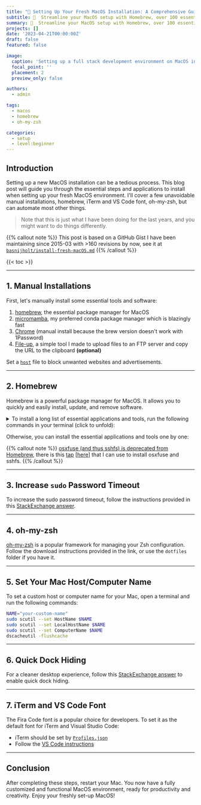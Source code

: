 ```yaml
---
title: "🍏 Setting Up Your Fresh MacOS Installation: A Comprehensive Guide"
subtitle: 🚀  Streamline your MacOS setup with Homebrew, over 100 essential apps, and customization tips
summary: 🚀  Streamline your MacOS setup with Homebrew, over 100 essential apps, and customization tips
projects: []
date: '2023-04-21T00:00:00Z'
draft: false
featured: false

image:
  caption: 'Setting up a full stack development environment on MacOS in 1 hour'
  focal_point: ''
  placement: 2
  preview_only: false

authors:
  - admin

tags:
  - macos
  - homebrew
  - oh-my-zsh

categories:
  - setup
  - level:beginner
---
```


## Introduction

Setting up a new MacOS installation can be a tedious process. This blog post will guide you through the essential steps and applications to install when setting up your fresh MacOS environment.
I'll cover a few unavoidable manual installations, homebrew, iTerm and VS Code font, oh-my-zsh, but can automate most other things.

> Note that this is just what I have been doing for the last years, and you might want to do things differently.

{{% callout note %}}
This post is based on a GitHub Gist I have been maintaining since 2015-03 with >160 revisions by now, see it at [`basnijholt/install-fresh-macOS.md`](https://gist.github.com/basnijholt/2df9845af97c69811b44)
{{% /callout %}}

{{< toc >}}

* * *

## 1. Manual Installations

First, let's manually install some essential tools and software:

1.  [homebrew](https://brew.sh/), the essential package manager for MacOS
2.  [micromamba](https://mamba.readthedocs.io/en/latest/installation.html#micromamba), my preferred conda package manager which is blazingly fast
3.  [Chrome](https://www.google.com/chrome/) (manual install because the brew version doesn't work with 1Password)
4.  [File-up](https://github.com/basnijholt/fileup), a simple tool I made to upload files to an FTP server and copy the URL to the clipboard **(optional)**

Set a [`host`](https://github.com/StevenBlack/hosts) file to block unwanted websites and advertisements.

* * *

## 2. Homebrew

Homebrew is a powerful package manager for MacOS. It allows you to quickly and easily install, update, and remove software.

<details>
<summary>To install a long list of essential applications and tools, run the following commands in your terminal (click to unfold):</summary>

```bash
brew install --cask \
  adobe-creative-cloud \
  adobe-digital-editions \
  airflow \
  alfred \
  avast-security \
  balenaetcher \
  bartender \
  bettertouchtool \
  brave-browser \
  cakebrew \
  calibre \
  chromedriver \
  cryptomator \
  db-browser-for-sqlite \
  disk-inventory-x \
  docker \
  dropbox \
  eqmac \
  exodus \
  filebot \
  firefox \
  flux \
  github \
  handbrake \
  hiddenbar \
  homebrew/cask-drivers/logitech-options \
  istat-menus \
  iterm2 \
  jabref \
  java \
  karabiner-elements \
  keepingyouawake \
  licecap \
  lulu \
  lyx \
  macfuse \
  mactex \
  mactracker \
  mendeley \
  microsoft-azure-storage-explorer \
  microsoft-office \
  microsoft-teams \
  monitorcontrol \
  mounty \
  mpv \
  musicbrainz-picard \
  nordvpn \
  obs \
  obsidian \
  onyx \
  protonmail-bridge \
  qbittorrent \
  qlvideo \
  raycast \
  rectangle \
  rotki \
  sabnzbd \
  selfcontrol \
  signal \
  skype \
  sloth \
  spotify \
  steam \
  sublime-merge \
  sublime-text \
  switchresx \
  syncthing \
  teamviewer \
  telegram \
  tor-browser \
  tunnelblick \
  unclack \
  universal-media-server \
  visual-studio-code \
  vlc \
  webtorrent \
  zoom

brew cask install xquartz inkscape

# Font used in iTerm/VS Code terminal for Starship
brew tap homebrew/cask-fonts
brew install --cask font-fira-code

brew tap microsoft/git
brew install --cask git-credential-manager-core

brew install \
  autossh \
  azure-cli \
  bat \
  brew-cask-completion \
  cointop \
  gh \
  gifsicle \
  git \
  git-extras \
  git-lfs \
  git-secret \
  go \
  gpg \
  graphviz \
  gromgit/fuse/ext4fuse \
  gromgit/fuse/ntfs-3g
  gromgit/fuse/sshfs \
  htop \
  hugo \
  imagemagick \
  jq \
  keychain \
  micro \
  nano \
  pipx \
  rclone \
  rsync \
  rustup-init \
  ssh-copy-id \
  starship \
  terraform \
  tmux \
  wget \
  yq \
  zsh
  

brew install rbenv ruby  # if/when needed
brew cask install homebrew/cask-drivers/logitech-options
# Then optionally install:
brew install homebrew/tex/git-latexdiff

brew install gromgit/fuse/osxfuse-mac
brew install gromgit/fuse/sshfs-mac
```

</details>

Otherwise, you can install the essential applications and tools one by one:

<!-- CODE:PYTHON:START -->
<!-- import json -->
<!--  -->
<!--  -->
<!-- def generate_markdown(json_data): -->
<!--     markdown = "" -->
<!--     for category, apps in json_data.items(): -->
<!--         markdown += f"### {category}\n\n" -->
<!--         for app in apps: -->
<!--             markdown += f"#### {app['name']}\n" -->
<!--             markdown += f"{app['description']}\n" -->
<!--             maybe_cask = "  --cask" if app["cask"] else "" -->
<!--             markdown += f"* Install with `brew install{maybe_cask} {app['brew']}`\n\n" -->
<!--     return markdown -->
<!--  -->
<!-- with open("brew.json", "r") as json_file: -->
<!--     json_data = json.load(json_file) -->
<!--  -->
<!-- markdown = generate_markdown(json_data) -->
<!-- print(markdown) -->
<!-- CODE:END -->

<!-- OUTPUT:START -->

<!-- OUTPUT:END -->

{{% callout note %}}
[osxfuse (and thus sshfs) is deprecated from Homebrew](https://github.com/Homebrew/homebrew-core/issues/75656), there is this [tap](https://github.com/gromgit/homebrew-fuse) [[here](https://github.com/Homebrew/brew/blob/master/docs/Interesting-Taps-and-Forks.md#unsupported-interesting-taps)] that I can use to install osxfuse and sshfs.
{{% /callout %}}

* * *

## 3. Increase `sudo` Password Timeout

To increase the sudo password timeout, follow the instructions provided in this [StackExchange answer](https://apple.stackexchange.com/a/51763).
* * *

## 4. oh-my-zsh

[oh-my-zsh](https://github.com/robbyrussell/oh-my-zsh) is a popular framework for managing your Zsh configuration. Follow the download instructions provided in the link, or use the `dotfiles` folder if you have it.

* * *

## 5. Set Your Mac Host/Computer Name

To set a custom host or computer name for your Mac, open a terminal and run the following commands:

```bash
NAME="your-custom-name"
sudo scutil --set HostName $NAME
sudo scutil --set LocalHostName $NAME
sudo scutil --set ComputerName $NAME
dscacheutil -flushcache
```

* * *

## 6. Quick Dock Hiding

For a cleaner desktop experience, follow this [StackExchange answer](https://apple.stackexchange.com/a/34097) to enable quick dock hiding.

* * *

## 7. iTerm and VS Code Font

The Fira Code font is a popular choice for developers. To set it as the default font for iTerm and Visual Studio Code:

*   iTerm should be set by [`Profiles.json`](https://github.com/basnijholt/dotfiles/blob/57c1b0d9b3a54f8beb93db42fd48c97eb0c67bec/pub/iterm/Profiles.json#L63)
*   Follow the [VS Code instructions](https://github.com/tonsky/FiraCode/wiki/VS-Code-Instructions)

* * *

## Conclusion

After completing these steps, restart your Mac. You now have a fully customized and functional MacOS environment, ready for productivity and creativity. Enjoy your freshly set-up MacOS!
